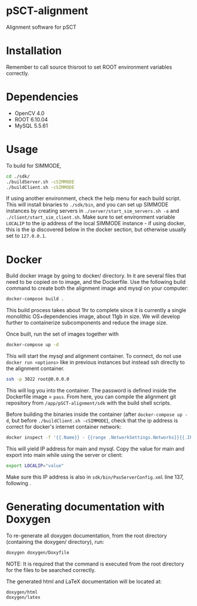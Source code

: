 # pSCT-alignment
Alignment software for pSCT

# Installation

Remember to call source thisroot to set ROOT environment variables correctly.

# Dependencies

* OpenCV 4.0
* ROOT 6.10.04
* MySQL 5.5.61

# Usage
To build for SIMMODE,
```bash
cd ./sdk/
./buildServer.sh -cSIMMODE
./buildClient.sh -cSIMMODE
```
If using another environment, check the help menu for each build script. This will install binaries to `./sdk/bin`, and you can set up SIMMODE instances by creating servers in `./server/start_sim_servers.sh -a` and `./client/start_sim_client.sh`. Make sure to set environment variable `LOCALIP` to the ip address of the local SIMMODE instance - if using docker, this is the ip discovered below in the docker section, but otherwise usually set to `127.0.0.1`. 


# Docker
Build docker image by going to docker/ directory. In it are several files that need to be copied on to image, and the Dockerfile. Use the following build command to create both the alignment image and mysql on your computer:
```bash
docker-compose build .
``` 
This build process takes about 1hr to complete since it is currently a single monolithic OS+dependencies image, about 11gb in size. We will develop further to containerize subcomponents and reduce the image size.

Once built, run the set of images together with 

```bash
docker-compose up -d
``` 
This will start the mysql and alignment container. To connect, do not use `docker run <options>` like in previous instances but instead ssh directly to the alignment container.
```bash
ssh -p 3022 root@0.0.0.0
```
This will log you into the container. The password is defined inside the Dockerfile image = `pass`. From here, you can compile the alignment git repository from `/app/pSCT-alignment/sdk` with the build shell scripts.

Before building the binaries inside the container (after `docker-compose up -d`, but before `./buildClient.sh -cSIMMODE`), check that the ip address is correct for docker's internet container network:

```bash
docker inspect -f '{{.Name}} - {{range .NetworkSettings.Networks}}{{.IPAddress}}{{end}}' $(docker ps -aq)
```
This will yield IP address for main and mysql. Copy the value for main and export into main while using the server or client:

```bash
export LOCALIP="value"
```
Make sure this IP address is also in `sdk/bin/PasServerConfig.xml` line 137, following <UaServerConfig><UaEndpoint><URL>.
  
# Generating documentation with Doxygen

To re-generate all doxygen documentation, from the root directory (containing the doxygen/ directory), run:

```bash
doxygen doxygen/Doxyfile
```

NOTE: It is required that the command is executed from the root directory for the files to be searched correctly.

The generated html and LaTeX documentation will be located at:

```bash
doxygen/html
doxygen/latex
```

